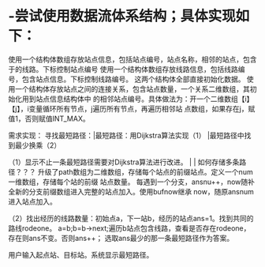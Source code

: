 # -尝试使用数据流体系结构；具体实现如下：
使用一个结构体数组存放站点信息，包括站点编号，站点名称，相邻的站点，包含于的线路。下标控制站点编号
使用一个结构体数组存放线路信息，包括线路编号，包含站点信息。下标控制线路编号。
这两个结构体全部直接初始化数据。
使用一个结构体存放站点之间的连接关系，包含站点数量，一个关系二维数组，其初始化用到站点信息结构体中
的相邻站点编号。具体做法为：开一个二维数组【i】【j】，i变量循环所有节点，j遍历所有节点，再遍历相邻站
点数组，如果存在j，赋值1，否则赋值INT_MAX。


需求实现：
寻找最短路径：|最短路径：用Dijkstra算法实现（1）
	       |最短路径中找到最少换乘（2）

（1）显示不止一条最短路径需要对Dijkstra算法进行改进。
         | | 如何存储多条路径？？？
	升级了path数组为二维数组，存储每个站点的前缀站点。定义一个num一维数组，存储每个站的前缀
站点数量。
	每遇到一个分支，ansnu++，now随补全新的分支前缀数组进入完整的站点加入。使用bufnow继承
now，随原ansnum进入站点加入。


（2）找出经历的线路数量：初始点a，下一站b，经历的站点ans=1。找到共同的路线rodeone。
		          a=b;b=b->next;遍历b站点包含线路，查看是否存在rodeone，
	 	          存在则ans不变。否则ans++；
		选取ans最少的那一条最短路径作为答案。


用户输入起点站、目标站。系统显示最短路径。
